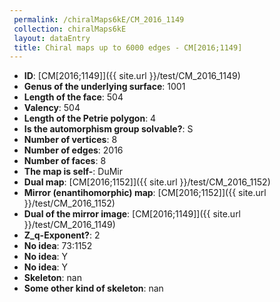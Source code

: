 ```yaml
--- 
 permalink: /chiralMaps6kE/CM_2016_1149 
 collection: chiralMaps6kE
 layout: dataEntry
 title: Chiral maps up to 6000 edges - CM[2016;1149]
---
```


- **ID**: [CM[2016;1149]]({{ site.url }}/test/CM_2016_1149)
- **Genus of the underlying surface**: 1001
- **Length of the face**: 504
- **Valency**: 504
- **Length of the Petrie polygon**: 4
- **Is the automorphism group solvable?**: S
- **Number of vertices**: 8
- **Number of edges**: 2016
- **Number of faces**: 8
- **The map is self-**: DuMir
- **Dual map**: [CM[2016;1152]]({{ site.url }}/test/CM_2016_1152)
- **Mirror (enantihomorphic) map**: [CM[2016;1152]]({{ site.url }}/test/CM_2016_1152)
- **Dual of the mirror image**: [CM[2016;1149]]({{ site.url }}/test/CM_2016_1149)
- **Z_q-Exponent?**: 2
- **No idea**:  73:1152
- **No idea**: Y
- **No idea**: Y
- **Skeleton**: nan
- **Some other kind of skeleton**: nan
